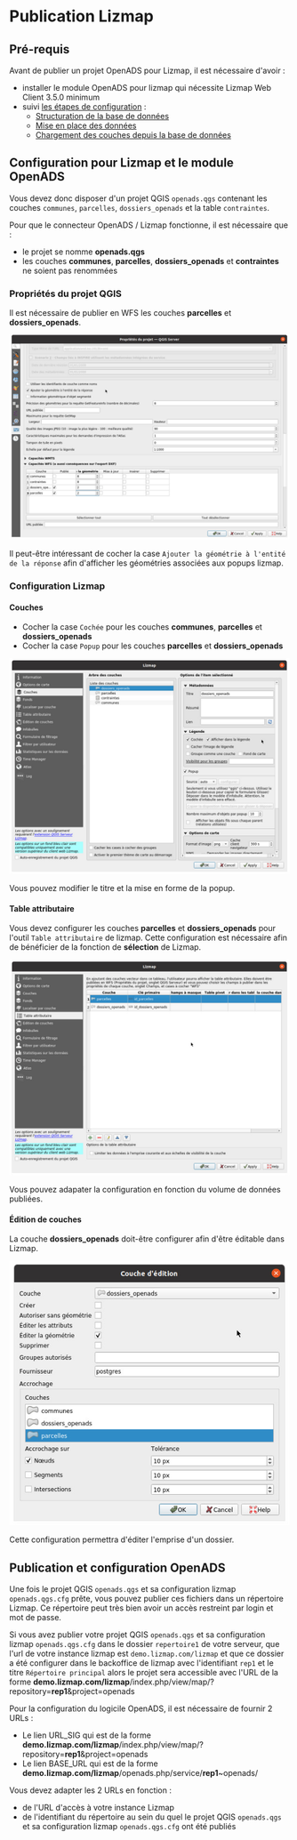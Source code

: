 # Publication Lizmap

## Pré-requis

Avant de publier un projet OpenADS pour Lizmap, il est nécessaire d'avoir :

* installer le module OpenADS pour lizmap qui nécessite Lizmap Web Client 3.5.0 minimum
* suivi [les étapes de configuration](./configuration.md) :
  * [Structuration de la base de données](./configuration.md#structuration-de-la-base-de-données)
  * [Mise en place des données](./configuration.md#mise-en-place-des-données)
  * [Chargement des couches depuis la base de données](./configuration.md#chargement-des-couches-depuis-la-base-de-données)

## Configuration pour Lizmap et le module OpenADS

Vous devez donc disposer d'un projet QGIS `openads.qgs` contenant les couches `communes`, `parcelles`, `dossiers_openads` et la table `contraintes`.

Pour que le connecteur OpenADS / Lizmap fonctionne, il est nécessaire que :
* le projet se nomme **openads.qgs**
* les couches **communes**, **parcelles**, **dossiers_openads** et **contraintes** ne soient pas renommées

### Propriétés du projet QGIS

Il est nécessaire de publier en WFS les couches **parcelles** et **dossiers_openads**.

![Propriétés du projet QGIS - Server](./media/qgis-projets-proprietes-server.jpg)

Il peut-être intéressant de cocher la case `Ajouter la géométrie à l'entité de la réponse` afin d'afficher les géométries associées aux popups lizmap.

### Configuration Lizmap

#### Couches

* Cocher la case `Cochée` pour les couches **communes**, **parcelles** et **dossiers_openads**
* Cocher la case `Popup` pour les couches **parcelles** et **dossiers_openads**

![Configuration Lizmap - Couches](./media/lizmap-couches.jpg)

Vous pouvez modifier le titre et la mise en forme de la popup.

#### Table attributaire

Vous devez configurer les couches **parcelles** et **dossiers_openads** pour l'outil `Table attributaire` de lizmap.
Cette configuration est nécessaire afin de bénéficier de la fonction de **sélection** de Lizmap.

![Configuration Lizmap - Table attributaire](./media/lizmap-table-attributaire.jpg)

Vous pouvez adapater la configuration en fonction du volume de données publiées.

#### Édition de couches

La couche **dossiers_openads** doit-être configurer afin d'être éditable dans Lizmap.

![Configuration Lizmap - Édition de couhces - dossiers_openads](./media/lizmap-edition-couches-dossiers_openads.jpg)

Cette configuration permettra d'éditer l'emprise d'un dossier.


## Publication et configuration OpenADS

Une fois le projet QGIS `openads.qgs` et sa configuration lizmap `openads.qgs.cfg` prête, vous pouvez publier ces fichiers dans un répertoire Lizmap.
Ce répertoire peut très bien avoir un accès restreint par login et mot de passe.

Si vous avez publier votre projet QGIS `openads.qgs` et sa configuration lizmap `openads.qgs.cfg` dans le dossier `repertoire1` de votre serveur, que
l'url de votre instance lizmap est `demo.lizmap.com/lizmap` et que ce dossier a été configurer dans le backoffice de lizmap avec l'identifiant `rep1` 
et le titre `Répertoire principal` alors le projet sera accessible avec l'URL de la forme **demo.lizmap.com/lizmap**/index.php/view/map/?repository=**rep1**&project=openads

Pour la configuration du logicile OpenADS, il est nécessaire de fournir 2 URLs :

* Le lien URL_SIG qui est de la forme **demo.lizmap.com/lizmap**/index.php/view/map/?repository=**rep1**&project=openads
* Le lien BASE_URL qui est de la forme **demo.lizmap.com/lizmap**/openads.php/service/**rep1**~openads/

Vous devez adapter les 2 URLs en fonction :

* de l'URL d'accès à votre instance Lizmap
* de l'identifiant du répertoire au sein du quel le projet QGIS `openads.qgs` et sa configuration lizmap `openads.qgs.cfg` ont été publiés
